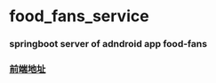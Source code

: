 # food_fans_service
### springboot server of adndroid app food-fans
### [前端地址](https://github.com/kelekle/food_fans)
